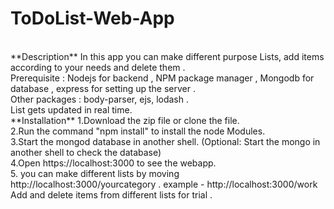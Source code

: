 # ToDoList-Web-App
<br/>
**Description** 
In this app you can make different purpose Lists, add items according to your needs and delete them .
<br/>
Prerequisite : Nodejs for backend , NPM package manager , Mongodb for database , express for setting up the server .
<br/>
Other packages : body-parser, ejs, lodash .
<br/>
List gets updated in real time.
<br/>
**Installation** 
1.Download the zip file or clone the file.
<br/>
2.Run the command "npm install" to install the node Modules.
<br/>
3.Start the mongod database in another shell. (Optional: Start the mongo in another shell to check the database)
<br/>
4.Open https://localhost:3000 to see the webapp.
<br/>
5. you can make different lists by moving http://localhost:3000/yourcategory .
example - http://localhost:3000/work 
<br/>
Add and delete items from different lists for trial .


